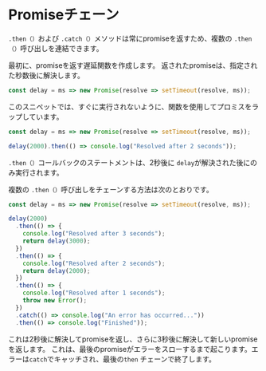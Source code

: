 
# **Promiseチェーン**

`.then（）`および `.catch（）`メソッドは常にpromiseを返すため、複数の `.then（）`呼び出しを連結できます。

最初に、promiseを返す遅延関数を作成します。
返されたpromiseは、指定された秒数後に解決します。

```js
const delay = ms => new Promise(resolve => setTimeout(resolve, ms));
```

このスニペットでは、すぐに実行されないように、関数を使用してプロミスをラップしています。

```js
const delay = ms => new Promise(resolve => setTimeout(resolve, ms));

delay(2000).then(() => console.log("Resolved after 2 seconds"));
```

`.then（）`コールバックのステートメントは、2秒後に `delay`が解決された後にのみ実行されます。

複数の `.then（）`呼び出しをチェーンする方法は次のとおりです。


```js
const delay = ms => new Promise(resolve => setTimeout(resolve, ms));

delay(2000)
  .then(() => {
    console.log("Resolved after 3 seconds");
    return delay(3000);
  })
  .then(() => {
    console.log("Resolved after 2 seconds");
    return delay(2000);
  })
  .then(() => {
    console.log("Resolved after 1 seconds");
    throw new Error();
  })
  .catch(() => console.log("An error has occurred..."))
  .then(() => console.log("Finished"));
```

これは2秒後に解決してpromiseを返し、さらに3秒後に解決して新しいpromiseを返します。
これは、最後のpromiseがエラーをスローするまで起こります。エラーは`catch`でキャッチされ、最後の`then` チェーンで終了します。
